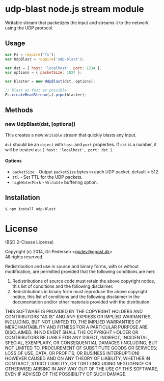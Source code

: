 # udp-blast node.js stream module

Writable stream that packetizes the input and streams it to the network using the UDP protocol.

## Usage

```javascript
var Fs = require('fs');
var UdpBlast = require('udp-blast');

var dst = { host: 'localhost', port: 1234 };
var options = { packetSize: 1024 };

var blaster = new UdpBlast(dst, options);

// blast as fast as possible
Fs.createReadStream(…).pipe(blaster);
```

## Methods

### new UdpBlast(dst, [options])

This creates a new `Writable` stream that quickly blasts any input.

`dst` should be an `object` with `host` and `port` properties.
If `dst` is a number, it will be treated as: `{ host: 'localhost', port: dst }`.

#### Options

* `packetSize` - Output `packetSize` bytes in each UDP packet, default = 512.
* `ttl` - Set TTL for the UDP packets.
* `highWaterMark` - `Writable` buffering option.

## Installation

```sh
$ npm install udp-blast
```

# License
(BSD 2-Clause License)

Copyright (c) 2014, Gil Pedersen &lt;gpdev@gpost.dk&gt;  
All rights reserved.

Redistribution and use in source and binary forms, with or without modification, are permitted provided that the following conditions are met: 

1. Redistributions of source code must retain the above copyright notice, this list of conditions and the following disclaimer. 
2. Redistributions in binary form must reproduce the above copyright notice, this list of conditions and the following disclaimer in the documentation and/or other materials provided with the distribution. 

THIS SOFTWARE IS PROVIDED BY THE COPYRIGHT HOLDERS AND CONTRIBUTORS "AS IS" AND ANY EXPRESS OR IMPLIED WARRANTIES, INCLUDING, BUT NOT LIMITED TO, THE IMPLIED WARRANTIES OF MERCHANTABILITY AND FITNESS FOR A PARTICULAR PURPOSE ARE DISCLAIMED. IN NO EVENT SHALL THE COPYRIGHT HOLDER OR CONTRIBUTORS BE LIABLE FOR ANY DIRECT, INDIRECT, INCIDENTAL, SPECIAL, EXEMPLARY, OR CONSEQUENTIAL DAMAGES (INCLUDING, BUT NOT LIMITED TO, PROCUREMENT OF SUBSTITUTE GOODS OR SERVICES; LOSS OF USE, DATA, OR PROFITS; OR BUSINESS INTERRUPTION) HOWEVER CAUSED AND ON ANY THEORY OF LIABILITY, WHETHER IN CONTRACT, STRICT LIABILITY, OR TORT (INCLUDING NEGLIGENCE OR OTHERWISE) ARISING IN ANY WAY OUT OF THE USE OF THIS SOFTWARE, EVEN IF ADVISED OF THE POSSIBILITY OF SUCH DAMAGE.